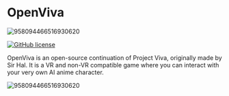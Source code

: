 # OpenViva
![958094466516930620](https://github.com/Naugustogi/Openviva-NSFW-Mod/assets/97325184/715f4bb8-4c63-422d-b712-e5bc8fee5142)

[![GitHub license](https://img.shields.io/github/license/OpenViva/OpenViva-UE5.svg)](https://choosealicense.com/licenses/agpl-3.0/)

OpenViva is an open-source continuation of Project Viva, originally made by Sir Hal. It is a VR and non-VR compatible game where you can interact with your very own AI anime character.

![958094466516930620](https://github.com/Naugustogi/Openviva-NSFW-Mod/assets/97325184/715f4bb8-4c63-422d-b712-e5bc8fee5142)
